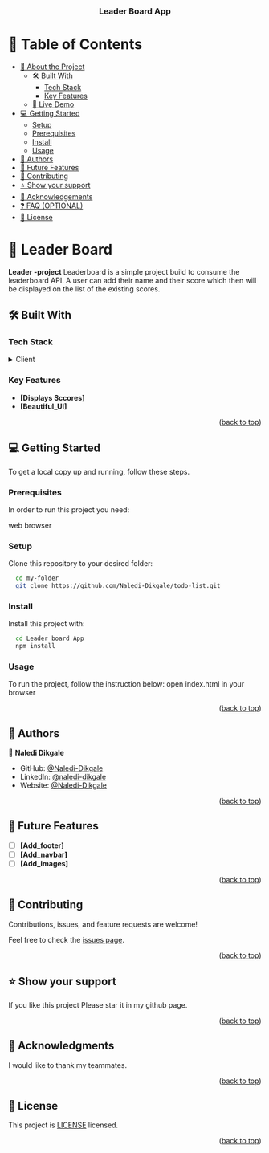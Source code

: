 <a name="readme-top"></a>

<div align="center">
  

  <h3><b>Leader Board App</b></h3>

</div>



# 📗 Table of Contents

- [📖 About the Project](#about-project)
  - [🛠 Built With](#built-with)
    - [Tech Stack](#tech-stack)
    - [Key Features](#key-features)
  - [🚀 Live Demo](#live-demo)
- [💻 Getting Started](#getting-started)
  - [Setup](#setup)
  - [Prerequisites](#prerequisites)
  - [Install](#install)
  - [Usage](#usage)
- [👥 Authors](#authors)
- [🔭 Future Features](#future-features)
- [🤝 Contributing](#contributing)
- [⭐️ Show your support](#support)
- [🙏 Acknowledgements](#acknowledgements)
- [❓ FAQ (OPTIONAL)](#faq)
- [📝 License](#license)


# 📖 Leader Board <a name="about-project"></a>



**Leader -project** Leaderboard is a simple project build to consume the leaderboard API. A user can add their name and their score which then will be displayed on the list of the existing scores.

## 🛠 Built With <a name="built-with"></a>

### Tech Stack <a name="tech-stack"></a>



<details>
  <summary>Client</summary>
  <ul>
    <li>HTML</li>
    <li>CSS</li>
    <li>JavaScript</li>
  </ul>
</details>


### Key Features <a name="key-features"></a>


- **[Displays Sccores]**
- **[Beautiful_UI]**

<p align="right">(<a href="#readme-top">back to top</a>)</p>




## 💻 Getting Started <a name="getting-started"></a>


To get a local copy up and running, follow these steps.

### Prerequisites

In order to run this project you need:

web browser
 
### Setup

Clone this repository to your desired folder:


```sh
  cd my-folder
  git clone https://github.com/Naledi-Dikgale/todo-list.git
```


### Install

Install this project with:

```sh
  cd Leader board App
  npm install
```

### Usage

To run the project, follow the instruction below:
open index.html in your browser


<p align="right">(<a href="#readme-top">back to top</a>)</p>


## 👥 Authors <a name="Naledi Dikgale"></a>


👤 **Naledi Dikgale**

- GitHub: [@Naledi-Dikgale](https://github.com/Naledi-Dikgale)
- LinkedIn: [@naledi-dikgale](https://www.linkedin.com/in/naledi-dikgale)
- Website: [@Naledi-Dikgale](https://nalediportfolio.netlify.app/)


<p align="right">(<a href="#readme-top">back to top</a>)</p>


## 🔭 Future Features <a name="future-features"></a>

- [ ] **[Add_footer]**
- [ ] **[Add_navbar]**
- [ ] **[Add_images]**

<p align="right">(<a href="#readme-top">back to top</a>)</p>


## 🤝 Contributing <a name="contributing"></a>

Contributions, issues, and feature requests are welcome!

Feel free to check the [issues page](project/issues).

<p align="right">(<a href="#reahttps://github.com/Naledi-Dikgale">back to top</a>)</p>


## ⭐️ Show your support <a name="support"></a>


If you like this project Please star it in my github page.

<p align="right">(<a href="https://github.com/Naledi-Dikgale">back to top</a>)</p>


## 🙏 Acknowledgments <a name=""></a>


I would like to thank my teammates.

<p align="right">(<a href="#readme-top">back to top</a>)</p>


## 📝 License <a name="license"></a>

This project is [LICENSE](/LICENSE.md) licensed.


<p align="right">(<a href="#readme-top">back to top</a>)</p>
